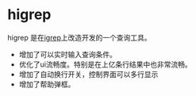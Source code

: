 # higrep  

higrep 是在[igrep](https://github.com/konradsz/igrep)上改造开发的一个查询工具。
- 增加了可以实时输入查询条件。
- 优化了ui流畅度。特别是在上亿条行结果中也非常流畅。
- 增加了自动换行开关，控制界面可以多行显示
- 增加了帮助弹框。
